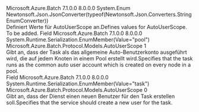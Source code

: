 <Type Name="AutoUserScope" FullName="Microsoft.Azure.Batch.Protocol.Models.AutoUserScope">
  <TypeSignature Language="C#" Value="public enum AutoUserScope" />
  <TypeSignature Language="ILAsm" Value=".class public auto ansi sealed AutoUserScope extends System.Enum" />
  <TypeSignature Language="DocId" Value="T:Microsoft.Azure.Batch.Protocol.Models.AutoUserScope" />
  <TypeSignature Language="VB.NET" Value="Public Enum AutoUserScope" />
  <TypeSignature Language="F#" Value="type AutoUserScope = " />
  <AssemblyInfo>
    <AssemblyName>Microsoft.Azure.Batch</AssemblyName>
    <AssemblyVersion>7.1.0.0</AssemblyVersion>
    <AssemblyVersion>8.0.0.0</AssemblyVersion>
  </AssemblyInfo>
  <Base>
    <BaseTypeName>System.Enum</BaseTypeName>
  </Base>
  <Attributes>
    <Attribute>
      <AttributeName>Newtonsoft.Json.JsonConverter(typeof(Newtonsoft.Json.Converters.StringEnumConverter))</AttributeName>
    </Attribute>
  </Attributes>
  <Docs>
    <summary>
            <span data-ttu-id="239a7-101">Definiert Werte für AutoUserScope an.</span><span class="sxs-lookup"><span data-stu-id="239a7-101">Defines values for AutoUserScope.</span></span>
            </summary>
    <remarks>To be added.</remarks>
  </Docs>
  <Members>
    <Member MemberName="Pool">
      <MemberSignature Language="C#" Value="Pool" />
      <MemberSignature Language="ILAsm" Value=".field public static literal valuetype Microsoft.Azure.Batch.Protocol.Models.AutoUserScope Pool = int32(1)" />
      <MemberSignature Language="DocId" Value="F:Microsoft.Azure.Batch.Protocol.Models.AutoUserScope.Pool" />
      <MemberSignature Language="VB.NET" Value="Pool" />
      <MemberSignature Language="F#" Value="Pool = 1" Usage="Microsoft.Azure.Batch.Protocol.Models.AutoUserScope.Pool" />
      <MemberType>Field</MemberType>
      <AssemblyInfo>
        <AssemblyName>Microsoft.Azure.Batch</AssemblyName>
        <AssemblyVersion>7.1.0.0</AssemblyVersion>
        <AssemblyVersion>8.0.0.0</AssemblyVersion>
      </AssemblyInfo>
      <Attributes>
        <Attribute>
          <AttributeName>System.Runtime.Serialization.EnumMember(Value="pool")</AttributeName>
        </Attribute>
      </Attributes>
      <ReturnValue>
        <ReturnType>Microsoft.Azure.Batch.Protocol.Models.AutoUserScope</ReturnType>
      </ReturnValue>
      <MemberValue>1</MemberValue>
      <Docs>
        <summary>
            <span data-ttu-id="239a7-102">Gibt an, dass der Task als das allgemeine Auto-Benutzerkonto ausgeführt wird, die auf jedem Knoten in einem Pool erstellt wird.</span><span class="sxs-lookup"><span data-stu-id="239a7-102">Specifies that the task runs as the common auto user account which is created on every node in a pool.</span></span>
            </summary>
      </Docs>
    </Member>
    <Member MemberName="Task">
      <MemberSignature Language="C#" Value="Task" />
      <MemberSignature Language="ILAsm" Value=".field public static literal valuetype Microsoft.Azure.Batch.Protocol.Models.AutoUserScope Task = int32(0)" />
      <MemberSignature Language="DocId" Value="F:Microsoft.Azure.Batch.Protocol.Models.AutoUserScope.Task" />
      <MemberSignature Language="VB.NET" Value="Task" />
      <MemberSignature Language="F#" Value="Task = 0" Usage="Microsoft.Azure.Batch.Protocol.Models.AutoUserScope.Task" />
      <MemberType>Field</MemberType>
      <AssemblyInfo>
        <AssemblyName>Microsoft.Azure.Batch</AssemblyName>
        <AssemblyVersion>7.1.0.0</AssemblyVersion>
        <AssemblyVersion>8.0.0.0</AssemblyVersion>
      </AssemblyInfo>
      <Attributes>
        <Attribute>
          <AttributeName>System.Runtime.Serialization.EnumMember(Value="task")</AttributeName>
        </Attribute>
      </Attributes>
      <ReturnValue>
        <ReturnType>Microsoft.Azure.Batch.Protocol.Models.AutoUserScope</ReturnType>
      </ReturnValue>
      <MemberValue>0</MemberValue>
      <Docs>
        <summary>
            <span data-ttu-id="239a7-103">Gibt an, dass der Dienst einen neuen Benutzer für den Task erstellen soll.</span><span class="sxs-lookup"><span data-stu-id="239a7-103">Specifies that the service should create a new user for the task.</span></span>
            </summary>
      </Docs>
    </Member>
  </Members>
</Type>